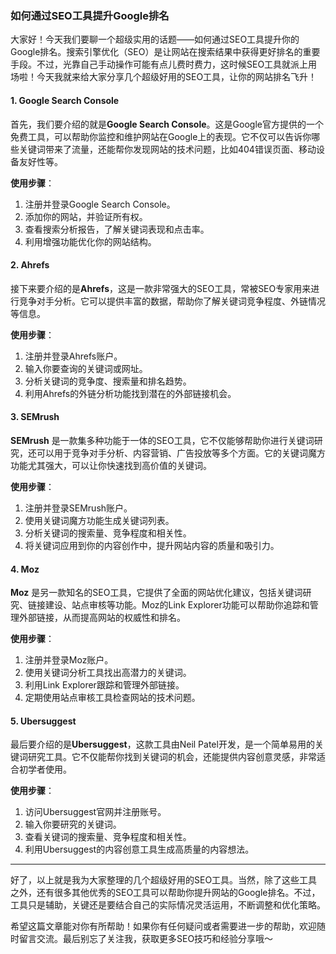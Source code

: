 ### 如何通过SEO工具提升Google排名

大家好！今天我们要聊一个超级实用的话题——如何通过SEO工具提升你的Google排名。搜索引擎优化（SEO）是让网站在搜索结果中获得更好排名的重要手段。不过，光靠自己手动操作可能有点儿费时费力，这时候SEO工具就派上用场啦！今天我就来给大家分享几个超级好用的SEO工具，让你的网站排名飞升！

#### 1. Google Search Console

首先，我们要介绍的就是**Google Search Console**。这是Google官方提供的一个免费工具，可以帮助你监控和维护网站在Google上的表现。它不仅可以告诉你哪些关键词带来了流量，还能帮你发现网站的技术问题，比如404错误页面、移动设备友好性等。

**使用步骤**：
1. 注册并登录Google Search Console。
2. 添加你的网站，并验证所有权。
3. 查看搜索分析报告，了解关键词表现和点击率。
4. 利用增强功能优化你的网站结构。

#### 2. Ahrefs

接下来要介绍的是**Ahrefs**，这是一款非常强大的SEO工具，常被SEO专家用来进行竞争对手分析。它可以提供丰富的数据，帮助你了解关键词竞争程度、外链情况等信息。

**使用步骤**：
1. 注册并登录Ahrefs账户。
2. 输入你要查询的关键词或网址。
3. 分析关键词的竞争度、搜索量和排名趋势。
4. 利用Ahrefs的外链分析功能找到潜在的外部链接机会。

#### 3. SEMrush

**SEMrush** 是一款集多种功能于一体的SEO工具，它不仅能够帮助你进行关键词研究，还可以用于竞争对手分析、内容营销、广告投放等多个方面。它的关键词魔方功能尤其强大，可以让你快速找到高价值的关键词。

**使用步骤**：
1. 注册并登录SEMrush账户。
2. 使用关键词魔方功能生成关键词列表。
3. 分析关键词的搜索量、竞争程度和相关性。
4. 将关键词应用到你的内容创作中，提升网站内容的质量和吸引力。

#### 4. Moz

**Moz** 是另一款知名的SEO工具，它提供了全面的网站优化建议，包括关键词研究、链接建设、站点审核等功能。Moz的Link Explorer功能可以帮助你追踪和管理外部链接，从而提高网站的权威性和排名。

**使用步骤**：
1. 注册并登录Moz账户。
2. 使用关键词分析工具找出高潜力的关键词。
3. 利用Link Explorer跟踪和管理外部链接。
4. 定期使用站点审核工具检查网站的技术问题。

#### 5. Ubersuggest

最后要介绍的是**Ubersuggest**，这款工具由Neil Patel开发，是一个简单易用的关键词研究工具。它不仅能帮你找到关键词的机会，还能提供内容创意灵感，非常适合初学者使用。

**使用步骤**：
1. 访问Ubersuggest官网并注册账号。
2. 输入你要研究的关键词。
3. 查看关键词的搜索量、竞争程度和相关性。
4. 利用Ubersuggest的内容创意工具生成高质量的内容想法。

---

好了，以上就是我为大家整理的几个超级好用的SEO工具。当然，除了这些工具之外，还有很多其他优秀的SEO工具可以帮助你提升网站的Google排名。不过，工具只是辅助，关键还是要结合自己的实际情况灵活运用，不断调整和优化策略。

希望这篇文章能对你有所帮助！如果你有任何疑问或者需要进一步的帮助，欢迎随时留言交流。最后别忘了关注我，获取更多SEO技巧和经验分享哦～